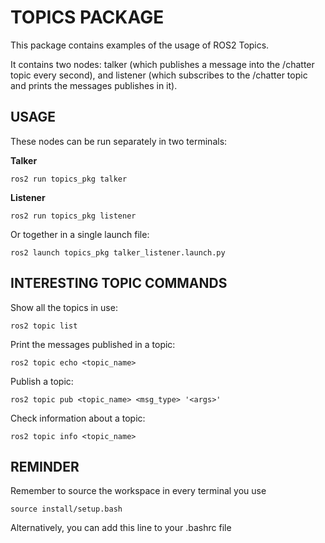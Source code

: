 # TOPICS PACKAGE

This package contains examples of the usage of ROS2 Topics.

It contains two nodes: talker (which publishes a message into the /chatter topic every second), and listener (which subscribes to the /chatter topic and prints the messages publishes in it).

## USAGE

These nodes can be run separately in two terminals:

**Talker**

```
ros2 run topics_pkg talker
```

**Listener**

```
ros2 run topics_pkg listener
```

Or together in a single launch file:

```
ros2 launch topics_pkg talker_listener.launch.py
```

## INTERESTING TOPIC COMMANDS

Show all the topics in use: 
```
ros2 topic list
```

Print the messages published in a topic:
```
ros2 topic echo <topic_name>
```

Publish a topic:
```
ros2 topic pub <topic_name> <msg_type> '<args>'
```

Check information about a topic: 
```
ros2 topic info <topic_name>
```

## REMINDER

Remember to source the workspace in every terminal you use

```
source install/setup.bash
```

Alternatively, you can add this line to your .bashrc file
